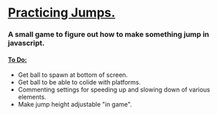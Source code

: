 <h1><ins>Practicing Jumps.</ins></h1>
<h3>A small game to figure out how to make something jump in javascript. </h3>
<h4><ins>To Do:</ins></h4>
<ul>
  <li>Get ball to spawn at bottom of screen. </li>
   <li>Get ball to be able to colide with platforms. </li>
  <li>Commenting settings for speeding up and slowing down of various elements. </li>
  <li>Make jump height adjustable "in game". </li>
</ul>
